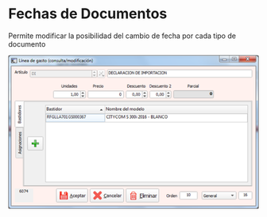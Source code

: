 # Fechas de Documentos

Permite modificar la posibilidad del cambio de fecha por cada tipo de documento

![](../../../.gitbook/assets/image%20%28321%29.png)

